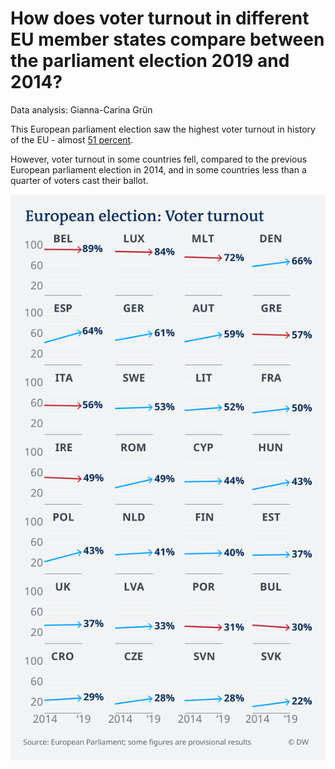 # How does voter turnout in different EU member states compare between the parliament election 2019 and 2014?

Data analysis: Gianna-Carina Grün

This European parliament election saw the highest voter turnout in history of the EU - almost [51 percent](https://election-results.eu).

However, voter turnout in some countries fell, compared to the previous European parliament election in 2014, and in some countries less than a quarter of voters cast their ballot.

![](charts/129-EN-VoterTurnout-Color-01.png)